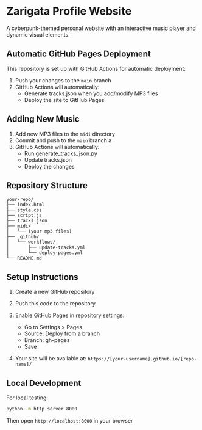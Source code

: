 # Zarigata Profile Website

A cyberpunk-themed personal website with an interactive music player and dynamic visual elements.

## Automatic GitHub Pages Deployment

This repository is set up with GitHub Actions for automatic deployment:

1. Push your changes to the `main` branch
2. GitHub Actions will automatically:
   - Generate tracks.json when you add/modify MP3 files
   - Deploy the site to GitHub Pages

## Adding New Music

1. Add new MP3 files to the `midi` directory
2. Commit and push to the `main` branch a
3. GitHub Actions will automatically:
   - Run generate_tracks_json.py
   - Update tracks.json
   - Deploy the changes

## Repository Structure
```
your-repo/
├── index.html
├── style.css
├── script.js
├── tracks.json
├── midi/
│   └── (your mp3 files)
├── .github/
│   └── workflows/
│       ├── update-tracks.yml
│       └── deploy-pages.yml
└── README.md
```

## Setup Instructions

1. Create a new GitHub repository
2. Push this code to the repository
3. Enable GitHub Pages in repository settings:
   - Go to Settings > Pages
   - Source: Deploy from a branch
   - Branch: gh-pages
   - Save

4. Your site will be available at: `https://[your-username].github.io/[repo-name]/`

## Local Development

For local testing:
```bash
python -m http.server 8000
```
Then open `http://localhost:8000` in your browser
